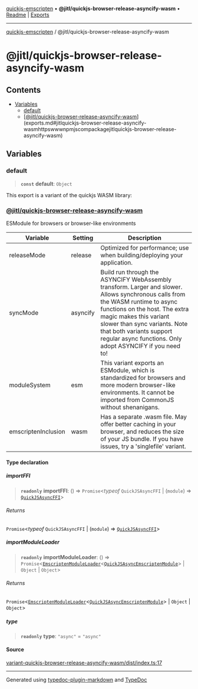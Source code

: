 [quickjs-emscripten](../../packages.md) • **@jitl/quickjs-browser-release-asyncify-wasm** • [Readme](index.md) \| [Exports](exports.md)

***

[quickjs-emscripten](../../packages.md) / @jitl/quickjs-browser-release-asyncify-wasm

# @jitl/quickjs-browser-release-asyncify-wasm

## Contents

- [Variables](exports.md#variables)
  - [default](exports.md#default)
  - [[@jitl/quickjs-browser-release-asyncify-wasm](https://www.npmjs.com/package/@jitl/quickjs-browser-release-asyncify-wasm)](exports.md#jitlquickjs-browser-release-asyncify-wasmhttpswwwnpmjscompackagejitlquickjs-browser-release-asyncify-wasm)

## Variables

### default

> **`const`** **default**: `Object`

This export is a variant of the quickjs WASM library:
### [@jitl/quickjs-browser-release-asyncify-wasm](https://www.npmjs.com/package/@jitl/quickjs-browser-release-asyncify-wasm)

ESModule for browsers or browser-like environments

| Variable            |    Setting                     |    Description    |
| --                  | --                             | --                |
| releaseMode         | release | Optimized for performance; use when building/deploying your application. |
| syncMode            | asyncify | Build run through the ASYNCIFY WebAssembly transform. Larger and slower. Allows synchronous calls from the WASM runtime to async functions on the host. The extra magic makes this variant slower than sync variants. Note that both variants support regular async functions. Only adopt ASYNCIFY if you need to! |
| moduleSystem        | esm | This variant exports an ESModule, which is standardized for browsers and more modern browser-like environments. It cannot be imported from CommonJS without shenanigans. |
| emscriptenInclusion | wasm | Has a separate .wasm file. May offer better caching in your browser, and reduces the size of your JS bundle. If you have issues, try a 'singlefile' variant. |

#### Type declaration

##### importFFI

> **`readonly`** **importFFI**: () => `Promise`\<*typeof* `QuickJSAsyncFFI` \| (`module`) => [`QuickJSAsyncFFI`](../../quickjs-emscripten/interfaces/QuickJSAsyncFFI.md)\>

###### Returns

`Promise`\<*typeof* `QuickJSAsyncFFI` \| (`module`) => [`QuickJSAsyncFFI`](../../quickjs-emscripten/interfaces/QuickJSAsyncFFI.md)\>

##### importModuleLoader

> **`readonly`** **importModuleLoader**: () => `Promise`\<[`EmscriptenModuleLoader`](../../quickjs-emscripten/interfaces/EmscriptenModuleLoader.md)\<[`QuickJSAsyncEmscriptenModule`](../../quickjs-emscripten/interfaces/QuickJSAsyncEmscriptenModule.md)\> \| `Object` \| `Object`\>

###### Returns

`Promise`\<[`EmscriptenModuleLoader`](../../quickjs-emscripten/interfaces/EmscriptenModuleLoader.md)\<[`QuickJSAsyncEmscriptenModule`](../../quickjs-emscripten/interfaces/QuickJSAsyncEmscriptenModule.md)\> \| `Object` \| `Object`\>

##### type

> **`readonly`** **type**: `"async"` = `"async"`

#### Source

[variant-quickjs-browser-release-asyncify-wasm/dist/index.ts:17](https://github.com/justjake/quickjs-emscripten/blob/main/packages/variant-quickjs-browser-release-asyncify-wasm/dist/index.ts#L17)

***

Generated using [typedoc-plugin-markdown](https://www.npmjs.com/package/typedoc-plugin-markdown) and [TypeDoc](https://typedoc.org/)
